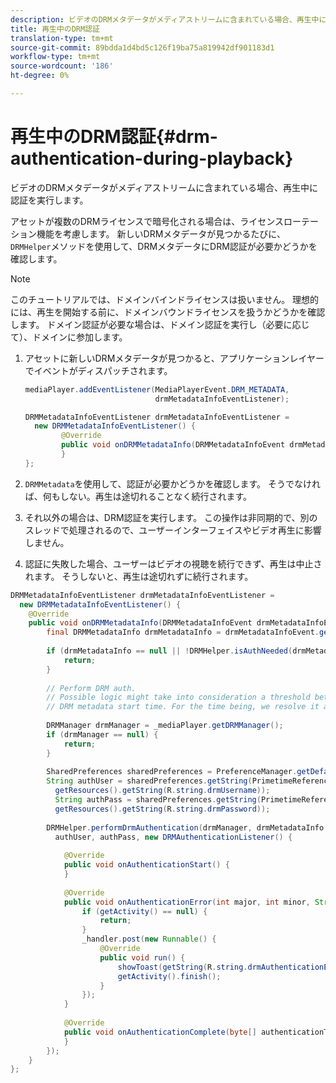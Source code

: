 ```yaml
---
description: ビデオのDRMメタデータがメディアストリームに含まれている場合、再生中に認証を実行します。
title: 再生中のDRM認証
translation-type: tm+mt
source-git-commit: 89bdda1d4bd5c126f19ba75a819942df901183d1
workflow-type: tm+mt
source-wordcount: '186'
ht-degree: 0%

---
```



# 再生中のDRM認証{#drm-authentication-during-playback}

ビデオのDRMメタデータがメディアストリームに含まれている場合、再生中に認証を実行します。

アセットが複数のDRMライセンスで暗号化される場合は、ライセンスローテーション機能を考慮します。 新しいDRMメタデータが見つかるたびに、`DRMHelper`メソッドを使用して、DRMメタデータにDRM認証が必要かどうかを確認します。

>[!NOTE]
>
>このチュートリアルでは、ドメインバインドライセンスは扱いません。 理想的には、再生を開始する前に、ドメインバウンドライセンスを扱うかどうかを確認します。 ドメイン認証が必要な場合は、ドメイン認証を実行し（必要に応じて）、ドメインに参加します。

1. アセットに新しいDRMメタデータが見つかると、アプリケーションレイヤーでイベントがディスパッチされます。

   ```java
   mediaPlayer.addEventListener(MediaPlayerEvent.DRM_METADATA,  
                                drmMetadataInfoEventListener); 
   
   DRMMetadataInfoEventListener drmMetadataInfoEventListener =  
     new DRMMetadataInfoEventListener() { 
           @Override 
           public void onDRMMetadataInfo(DRMMetadataInfoEvent drmMetadataInfoEvent) { 
           } 
   };
   ```

1. `DRMMetadata`を使用して、認証が必要かどうかを確認します。 そうでなければ、何もしない。再生は途切れることなく続行されます。
1. それ以外の場合は、DRM認証を実行します。 この操作は非同期的で、別のスレッドで処理されるので、ユーザーインターフェイスやビデオ再生に影響しません。
1. 認証に失敗した場合、ユーザーはビデオの視聴を続行できず、再生は中止されます。 そうしないと、再生は途切れずに続行されます。

```java
DRMMetadataInfoEventListener drmMetadataInfoEventListener =  
  new DRMMetadataInfoEventListener() { 
    @Override 
    public void onDRMMetadataInfo(DRMMetadataInfoEvent drmMetadataInfoEvent) { 
        final DRMMetadataInfo drmMetadataInfo = drmMetadataInfoEvent.getDRMMetadataInfo(); 
 
        if (drmMetadataInfo == null || !DRMHelper.isAuthNeeded(drmMetadataInfo.getDRMMetadata())) { 
            return; 
        } 
 
        // Perform DRM auth. 
        // Possible logic might take into consideration a threshold between the current player time and the 
        // DRM metadata start time. For the time being, we resolve it as soon as we receive the DRM metadata. 
 
        DRMManager drmManager = _mediaPlayer.getDRMManager(); 
        if (drmManager == null) { 
            return; 
        } 
 
        SharedPreferences sharedPreferences = PreferenceManager.getDefaultSharedPreferences(getActivity()); 
        String authUser = sharedPreferences.getString(PrimetimeReference.SETTINGS_DRM_USERNAME,  
          getResources().getString(R.string.drmUsername)); 
          String authPass = sharedPreferences.getString(PrimetimeReference.SETTINGS_DRM_PASSWORD,  
          getResources().getString(R.string.drmPassword)); 
 
        DRMHelper.performDrmAuthentication(drmManager, drmMetadataInfo.getDRMMetadata(),  
          authUser, authPass, new DRMAuthenticationListener() { 
 
            @Override 
            public void onAuthenticationStart() { 
            } 
 
            @Override 
            public void onAuthenticationError(int major, int minor, String erroString, String serverErrorURL) { 
                if (getActivity() == null) { 
                    return; 
                } 
                _handler.post(new Runnable() { 
                    @Override 
                    public void run() { 
                        showToast(getString(R.string.drmAuthenticationError)); 
                        getActivity().finish(); 
                    } 
                }); 
            } 
 
            @Override 
            public void onAuthenticationComplete(byte[] authenticationToken) { 
            } 
        }); 
    } 
};
```
